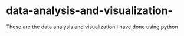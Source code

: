 # data-analysis-and-visualization-
These are the data analysis and visualization  i have done using python
